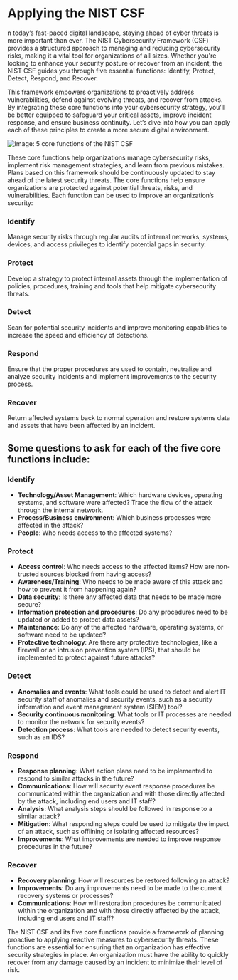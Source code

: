 # Applying the NIST CSF

n today’s fast-paced digital landscape, staying ahead of cyber threats is more important than ever. The NIST Cybersecurity Framework (CSF) provides a structured approach to managing and reducing cybersecurity risks, making it a vital tool for organizations of all sizes. Whether you're looking to enhance your security posture or recover from an incident, the NIST CSF guides you through five essential functions: Identify, Protect, Detect, Respond, and Recover.

This framework empowers organizations to proactively address vulnerabilities, defend against evolving threats, and recover from attacks. By integrating these core functions into your cybersecurity strategy, you’ll be better equipped to safeguard your critical assets, improve incident response, and ensure business continuity. Let’s dive into how you can apply each of these principles to create a more secure digital environment.

![Image: 5 core functions of the NIST CSF](https://www.device42.com/wp-content/uploads/2023/11/article-nist-csf-categories_Img0.png)  

These core functions help organizations manage cybersecurity risks, implement risk management strategies, and learn from previous mistakes. Plans based on this framework should be continuously updated to stay ahead of the latest security threats. The core functions help ensure organizations are protected against potential threats, risks, and vulnerabilities. Each function can be used to improve an organization’s security:

### Identify
Manage security risks through regular audits of internal networks, systems, devices, and access privileges to identify potential gaps in security.

### Protect
Develop a strategy to protect internal assets through the implementation of policies, procedures, training and tools that help mitigate cybersecurity threats.

### Detect
Scan for potential security incidents and improve monitoring capabilities to increase the speed and efficiency of detections.

### Respond
Ensure that the proper procedures are used to contain, neutralize and analyze security incidents and implement improvements to the security process.

### Recover
Return affected systems back to normal operation and restore systems data and assets that have been affected by an incident.

## Some questions to ask for each of the five core functions include:

### Identify
- **Technology/Asset Management**: Which hardware devices, operating systems, and software were affected? Trace the flow of the attack through the internal network.
- **Process/Business environment**: Which business processes were affected in the attack?
- **People**: Who needs access to the affected systems?

### Protect
- **Access control**: Who needs access to the affected items? How are non-trusted sources blocked from having access?
- **Awareness/Training**: Who needs to be made aware of this attack and how to prevent it from happening again?
- **Data security**: Is there any affected data that needs to be made more secure?
- **Information protection and procedures**: Do any procedures need to be updated or added to protect data assets?
- **Maintenance**: Do any of the affected hardware, operating systems, or software need to be updated?
- **Protective technology**: Are there any protective technologies, like a firewall or an intrusion prevention system (IPS), that should be implemented to protect against future attacks?

### Detect
- **Anomalies and events**: What tools could be used to detect and alert IT security staff of anomalies and security events, such as a security information and event management system (SIEM) tool?
- **Security continuous monitoring**: What tools or IT processes are needed to monitor the network for security events?
- **Detection process**: What tools are needed to detect security events, such as an IDS?

### Respond
- **Response planning**: What action plans need to be implemented to respond to similar attacks in the future?
- **Communications**: How will security event response procedures be communicated within the organization and with those directly affected by the attack, including end users and IT staff?
- **Analysis**: What analysis steps should be followed in response to a similar attack?
- **Mitigation**: What responding steps could be used to mitigate the impact of an attack, such as offlining or isolating affected resources?
- **Improvements**: What improvements are needed to improve response procedures in the future?

### Recover
- **Recovery planning**: How will resources be restored following an attack?
- **Improvements**: Do any improvements need to be made to the current recovery systems or processes?
- **Communications**: How will restoration procedures be communicated within the organization and with those directly affected by the attack, including end users and IT staff?

The NIST CSF and its five core functions provide a framework of planning proactive to applying reactive measures to cybersecurity threats. These functions are essential for ensuring that an organization has effective security strategies in place. An organization must have the ability to quickly recover from any damage caused by an incident to minimize their level of risk.
